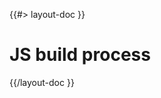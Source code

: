 <!--
/**
 * @name            Build
 * @namespace       doc.js
 * @type            Markdown
 * @platform        md
 * @status          stable
 * @menu            Documentation / JS - Node           /doc/js/build
 *
 * @since           2.0.0
 * @author    Olivier Bossel <olivier.bossel@gmail.com> (https://olivierbossel.com)
 */
-->

{{#> layout-doc }}

# JS build process

{{/layout-doc }}
